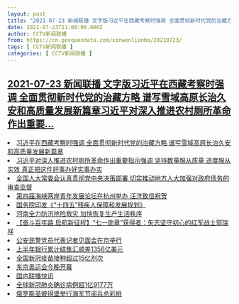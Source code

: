 ```yaml
---
layout: post
title: "2021-07-23 新闻联播 文字版习近平在西藏考察时强调 全面贯彻新时代党的治藏方略 谱写雪域高原长治久安和高质量发展新篇章习近平对深入推进农村厕所革命作出重要"
date: 2021-07-23T11:00:00.000Z
author: CCTV新闻联播
from: https://cn.govopendata.com/xinwenlianbo/20210723/
tags: [ CCTV新闻联播 ]
categories: [ CCTV新闻联播 ]
---
```

<!--1627038000000-->
[2021-07-23 新闻联播 文字版习近平在西藏考察时强调 全面贯彻新时代党的治藏方略 谱写雪域高原长治久安和高质量发展新篇章习近平对深入推进农村厕所革命作出重要...](https://cn.govopendata.com/xinwenlianbo/20210723/)
------

<div>
<li><a target="_blank" href="https://cn.govopendata.com/xinwenlianbo/20210723/#249989">习近平在西藏考察时强调 全面贯彻新时代党的治藏方略 谱写雪域高原长治久安和高质量发展新篇章</a></li><li><a target="_blank" href="https://cn.govopendata.com/xinwenlianbo/20210723/#249990">习近平对深入推进农村厕所革命作出重要指示强调 坚持数量服从质量 进度服从实效 真正把这件好事办好实事办实</a></li><li><a target="_blank" href="https://cn.govopendata.com/xinwenlianbo/20210723/#249991">全国人大常委会认真贯彻党中央决策部署 切实推动地方人大加强对政府债务的审查监督</a></li><li><a target="_blank" href="https://cn.govopendata.com/xinwenlianbo/20210723/#249992">第四届海峡两岸青年发展论坛在杭州举办 汪洋致信祝贺</a></li><li><a target="_blank" href="https://cn.govopendata.com/xinwenlianbo/20210723/#249993">国务院印发《“十四五”残疾人保障和发展规划》</a></li><li><a target="_blank" href="https://cn.govopendata.com/xinwenlianbo/20210723/#249994">河南全力防汛抢险救灾 加快恢复生产生活秩序</a></li><li><a target="_blank" href="https://cn.govopendata.com/xinwenlianbo/20210723/#249995">【奋斗百年路 启航新征程】“七一勋章”获得者：矢志坚守初心的红军战士郭瑞祥</a></li><li><a target="_blank" href="https://cn.govopendata.com/xinwenlianbo/20210723/#249996">公安民警党员代表记者见面会在京举行</a></li><li><a target="_blank" href="https://cn.govopendata.com/xinwenlianbo/20210723/#249997">上半年银行累计结售汇顺差1356亿美元</a></li><li><a target="_blank" href="https://cn.govopendata.com/xinwenlianbo/20210723/#249998">全国新冠疫苗接种超过15亿剂次</a></li><li><a target="_blank" href="https://cn.govopendata.com/xinwenlianbo/20210723/#249999">东京奥运会今晚开幕</a></li><li><a target="_blank" href="https://cn.govopendata.com/xinwenlianbo/20210723/#250000">国内联播快讯</a></li><li><a target="_blank" href="https://cn.govopendata.com/xinwenlianbo/20210723/#250001">全球新冠肺炎确诊病例超1亿9177万</a></li><li><a target="_blank" href="https://cn.govopendata.com/xinwenlianbo/20210723/#250002">俄罗斯圣彼得堡举行海军节阅兵总彩排</a></li>
</div>
